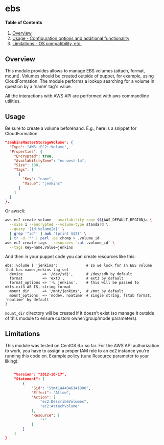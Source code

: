 # ebs

#### Table of Contents

1. [Overview](#overview)
2. [Usage - Configuration options and additional functionality](#usage)
3. [Limitations - OS compatibility, etc.](#limitations)

## Overview

This module provides allows to manage EBS volumes (attach, format, mount).
Volumes should be created outside of puppet, for example, using CloudFormation.
The module performs a lookup searching for a volume in question by a 'name' tag's
value.

All the interactions with AWS API are performed with aws commandline utilities.

## Usage

Be sure to create a volume beforehand. E.g., here is a snippet for CloudFormation:

```json
"JenkinsMasterStorageVolume": {
  "Type": "AWS::EC2::Volume",
  "Properties": {
    "Encrypted": true,
    "AvailabilityZone": "eu-west-1a",
    "Size": 100,
    "Tags": [
      {
        "Key": "name",
        "Value": "jenkins"
      }
    ]
  }
},
```

Or awscli:

```bash
aws ec2 create-volume --availability-zone $${AWS_DEFAULT_REGION}a \
  --size 1 --encrypted --volume-type standard \
  --query '{id:VolumeId}' \
  | grep '"id"' | awk '{print $$2}' \
  | tr -d '"' | perl -pe chomp > .volume_id
aws ec2 create-tags --resources `cat .volume_id` \
  --tags Key=name,Value=jenkins
```

And then in your puppet code you can create resources like this:

```puppet
ebs::volume { 'jenkins':             # so we look for an EBS volume that has name:jenkins tag set
  device         => '/dev/sdj',      # /dev/sdb by default
  format         => 'ext3',          # ext3 by default
  format_options => '-L jenkins',    # this will be passed to mkfs.ext3 AS IS, string format
  mount_dir      => '/mnt/jenkins',  # /mnt by default
  mount_options  => 'nodev, noatime' # single string, fstab format, 'noatime' by default
}
```

`mount_dir` directory will be created if it doesn't exist (so manage it
outside of this module to ensure custom owner/group/mode parameters).

## Limitations

This module was tested on CentOS 6.x so far. For the AWS API authorization to work,
you have to assign a proper IAM role to an ec2 instance you're running this code on.
Example policy (tune Resource parameter to your liking):

```json

    "Version": "2012-10-17",
    "Statement": [
        {
            "Sid": "Stmt1444046341000",
            "Effect": "Allow",
            "Action": [
                "ec2:DescribeVolumes",
                "ec2:AttachVolume"
            ],
            "Resource": [
                "*"
            ]
        }
    ]
}
```

